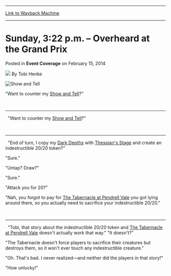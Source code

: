 
---
[Link to Wayback Machine](https://web.archive.org/web/20150910070458/http://magic.wizards.com/en/articles/archive/event-coverage/sunday-322-pm-%E2%80%93-overheard-grand-prix-2014-02-15)

[_metadata_:author]:- "Tobi Henke"
[_metadata_:description]:- "`Want to counter my Show and Tell?`"
[_metadata_:generator]:- "Drupal 7 (http://drupal.org)"
[_metadata_:node]:- "320146"
[_metadata_:publish_date]:- "2014-02-15"
[_metadata_:source]:- "div-main-content"
[_metadata_:title]:- "Sunday, 3:22 p.m. – Overheard at the Grand Prix"
[_metadata_:wayback_capture_timestamp]:- "2015-09-10 07:04:58"
[_metadata_:wayback_raw_url]:- "https://web.archive.org/web/20150910070458id_/http://magic.wizards.com/en/articles/archive/event-coverage/sunday-322-pm-%E2%80%93-overheard-grand-prix-2014-02-15"
[_metadata_:wayback_url]:- "http://magic.wizards.com/en/articles/archive/event-coverage/sunday-322-pm-%E2%80%93-overheard-grand-prix-2014-02-15"
---


Sunday, 3:22 p.m. – Overheard at the Grand Prix
===============================================



 Posted in **Event Coverage**
 on February 15, 2014 






![](https://media.magic.wizards.com/styles/auth_small/public/images/person/henke_author.jpg)
By Tobi Henke













![Show and Tell](http://gatherer.wizards.com/Handlers/Image.ashx?size=small&type=card&name=Show%20and%20Tell&options=)

"Want to counter my [Show and Tell](http://gatherer.wizards.com/Pages/Card/Details.aspx?name=Show+and+Tell)?"  



 



---

 
"Want to counter my [Show and Tell](http://gatherer.wizards.com/Pages/Card/Details.aspx?name=Show+and+Tell)?"  



 



---

 
"End of turn, I copy my [Dark Depths](http://gatherer.wizards.com/Pages/Card/Details.aspx?name=Dark+Depths) with [Thespian's Stage](http://gatherer.wizards.com/Pages/Card/Details.aspx?name=Thespian%27s+Stage) and create an indestructible 20/20 token?"  

"Sure."  

"Untap? Draw?"  

"Sure."  

"Attack you for 20?"  

"Nah, you forgot to pay for [The Tabernacle at Pendrell Vale](http://gatherer.wizards.com/Pages/Card/Details.aspx?name=The+Tabernacle+at+Pendrell+Vale) you got lying around there, so you actually need to sacrifice your indestructible 20/20."


 



---

 
"Tobi, that story about the indestructible 20/20 token and [The Tabernacle at Pendrell Vale](http://gatherer.wizards.com/Pages/Card/Details.aspx?name=The+Tabernacle+at+Pendrell+Vale) doesn't actually work that way." "It doesn't?"  

"The Tabernacle doesn't force players to sacrifice their creatures but destroys them, so it won't ever touch any indestructible creature."  

"Oh. That's bad. I never realized—and neither did the players in that story!"  

"How unlucky!"








